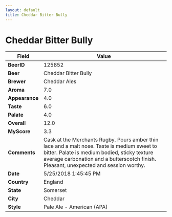 ```yaml
---
layout: default
title: Cheddar Bitter Bully
---
```


# Cheddar Bitter Bully

| Field         | Value     |
|---------------|-----------|
| **BeerID** | 125852 |
| **Beer** | Cheddar Bitter Bully |
| **Brewer** | Cheddar Ales |
| **Aroma** | 7.0 |
| **Appearance** | 4.0 |
| **Taste** | 6.0 |
| **Palate** | 4.0 |
| **Overall** | 12.0 |
| **MyScore** | 3.3 |
| **Comments** | Cask at the Merchants Rugby. Pours amber thin lace and a malt nose. Taste is medium sweet to bitter. Palate is medium bodied, sticky texture average carbonation and a butterscotch finish. Pleasant, unexpected and session worthy. |
| **Date** | 5/25/2018 1:45:45 PM |
| **Country** | England |
| **State** | Somerset |
| **City** | Cheddar |
| **Style** | Pale Ale - American (APA) |
